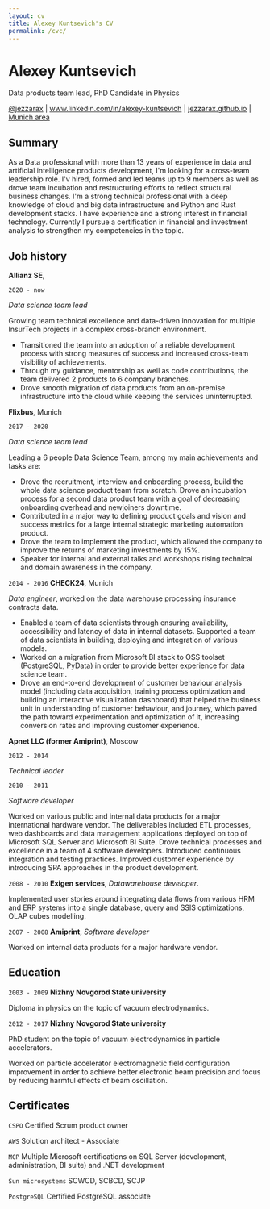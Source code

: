 ```yaml
---
layout: cv
title: Alexey Kuntsevich's CV
permalink: /cvc/
---
```


# Alexey Kuntsevich
Data products team lead, PhD Candidate in Physics

<div id="webaddress">
<a href="https://twitter.com/jezzarax">@jezzarax</a>
| <a href="https://www.linkedin.com/in/alexey-kuntsevich">www.linkedin.com/in/alexey-kuntsevich</a>
| <a href="/blog/">jezzarax.github.io</a>
| <a href="https://goo.gl/maps/jxpZWvSq8uHwnLBC7">Munich area</a>
</div>


## Summary

As a Data professional with more than 13 years of experience in data and artificial intelligence products development, I'm looking for a cross-team leadership role.
I'v hired, formed and led teams up to 9 members as well as drove team incubation and restructuring efforts to reflect structural business changes. I'm a strong technical professional with a deep knowledge of cloud and big data infrastructure and Python and Rust development stacks.
I have experience and a strong interest in financial technology. Currently I pursue a certification in financial and investment analysis to strengthen my competencies in the topic.


## Job history

__Allianz SE__, 

`2020 - now`

*Data science team lead*

Growing team technical excellence and data-driven innovation for multiple InsurTech projects in a complex cross-branch environment.

* Transitioned the team into an adoption of a reliable development process with strong measures of success and increased cross-team visibility of achievements.
* Through my guidance, mentorship as well as code contributions, the team delivered 2 products to 6 company branches.
* Drove smooth migration of data products from an on-premise infrastructure into the cloud while keeping the services uninterrupted.


__Flixbus__, Munich

`2017 - 2020`

*Data science team lead*

Leading a 6 people Data Science Team, among my main achievements and tasks are:

* Drove the recruitment, interview and onboarding process, build the whole data science product team from scratch. Drove an incubation process for a second data product team with a goal of decreasing onboarding overhead and newjoiners downtime.
* Contributed in a major way to defining product goals and vision and success metrics for a large internal strategic marketing automation product.
* Drove the team to implement the product, which allowed the company to improve the returns of marketing investments by 15%.
* Speaker for internal and external talks and workshops rising technical and domain awareness in the company.


`2014 - 2016`
__CHECK24__, Munich

*Data engineer*, worked on the data warehouse processing insurance contracts data.

* Enabled a team of data scientists through ensuring availability, accessibility and latency of data in internal datasets. Supported a team of data scientists in building, deploying and integration of various models.
* Worked on a migration from Microsoft BI stack to OSS toolset (PostgreSQL, PyData) in order to provide better experience for data science team.
* Drove an end-to-end development of customer behaviour analysis model (including data acquisition, training process optimization and building an interactive visualization dashboard) that helped the business unit in understanding of customer behaviour, and journey, which paved the path toward experimentation and optimization of it, increasing conversion rates and improving customer experience.

__Apnet LLC (former Amiprint)__, Moscow

`2012 - 2014`

*Technical leader*

`2010 - 2011`

*Software developer*

Worked on various public and internal data products for a major international hardware vendor. The deliverables included ETL processes, web dashboards and data management applications deployed on top of Microsoft SQL Server and Microsoft BI Suite. Drove technical processes and excellence in a team of 4 software developers. Introduced continuous integration and testing practices. Improved customer experience by introducing SPA approaches in the product development.

`2008 - 2010`
__Exigen services__, *Datawarehouse developer*. 

Implemented user stories around integrating data flows from various HRM and ERP systems into a single database, query and SSIS optimizations, OLAP cubes modelling.

`2007 - 2008`
__Amiprint__, *Software developer*

Worked on internal data products for a major hardware vendor.



## Education

`2003 - 2009`
__Nizhny Novgorod State university__

Diploma in physics on the topic of vacuum electrodynamics.

`2012 - 2017`
__Nizhny Novgorod State university__

PhD student on the topic of vacuum electrodynamics in particle accelerators.

Worked on particle accelerator electromagnetic field configuration improvement in order to achieve better electronic beam precision and focus by reducing harmful effects of beam oscillation.


## Certificates

`CSPO` Certified Scrum product owner

`AWS` Solution architect - Associate

`MCP` Multiple Microsoft certifications on SQL Server (development, administration, BI suite) and .NET development

`Sun microsystems` SCWCD, SCBCD, SCJP

`PostgreSQL` Certified PostgreSQL associate



<!-- ### Footer

Last updated: February 2020 -->



